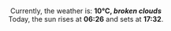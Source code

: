 <p  align="center"><br/>Currently, the weather is: <b> 10°C, <i>broken clouds</i></b></br>Today, the sun rises at <b>06:26</b> and sets at <b>17:32</b>.</p>